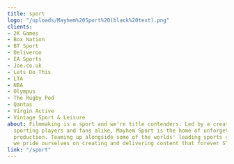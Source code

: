 ```yaml
---
title: sport
logo: "/uploads/Mayhem%20Sport%20(black%20text).png"
clients:
- 2K Games
- Box Nation
- BT Sport
- Deliveroo
- EA Sports
- Joe.co.uk
- Lets Do This
- LTA
- NBA
- Olympus
- The Rugby Pod
- Qantas
- Virgin Active
- Vintage Sport & Leisure
about: Filmmaking is a sport and we’re title contenders. Led by a creative team of
  sporting players and fans alike, Mayhem Sport is the home of unforgettable sporting
  production. Teaming up alongside some of the worlds' leading sports stars and brands,
  we pride ourselves on creating and delivering content that forever STANDS OUT.
link: "/sport"
---
```


